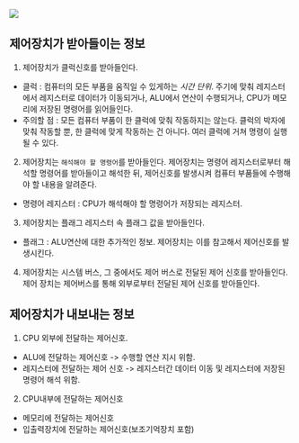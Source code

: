 ![](https://i.imgur.com/Dikt4Br.png)
## 제어장치가 받아들이는 정보
1. 제어장치가 클럭신호를 받아들인다.
- 클럭 : 컴퓨터의 모든 부품을 움직일 수 있게하는 *시간 단위*. 주기에 맞춰 레지스터에서 레지스터로 데이터가 이동되거나, ALU에서 연산이 수행되거나, CPU가 메모리에 저장된 명령어를 읽어들인다.
- 주의할 점 : 모든 컴퓨터 부품이 한 클럭에 맞춰 작동하지는 않는다. 클럭의 박자에 맞춰 작동할 뿐, 한 클럭에 맞게 작동하는 건 아니다. 여러 클럭에 거쳐 명령이 실행될 수 있다.

2. 제어장치는 `해석해야 할 명령어`를 받아들인다.
제어장치는 명령어 레지스터로부터 해석할 명령어를 받아들이고 해석한 뒤, 제어신호를 발생시켜 컴퓨터 부품들에 수행해야 할 내용을 알려준다.
- 명령어 레지스터 : CPU가 해석해야 할 명령어가 저장되는 레지스터.

3. 제어장치는 플래그 레지스터 속 플래그 값을 받아들인다.
- 플래그 : ALU연산에 대한 추가적인 정보.
제어장치는 이를 참고해서 제어신호를 발생시킨다.

4. 제어장치는 시스템 버스, 그 중에서도 제어 버스로 전달된 제어 신호를 받아들인다.
제어 장치는 제어버스를 통해 외부로부터 전달된 제어 신호를 받아들인다.

## 제어장치가 내보내는 정보

1. CPU 외부에 전달하는 제어신호.
- ALU에 전달하는 제어신호 -> 수행할 연산 지시 위함.
- 레지스터에 전달하는 제어 신호 -> 레지스터간 데이터 이동 및 레지스터에 저장된 명령어 해석 위함.

2. CPU내부에 전달하는 제어신호
- 메모리에 전달하는 제어신호
- 입출력장치에 전달하는 제어신호(보조기억장치 포함)
